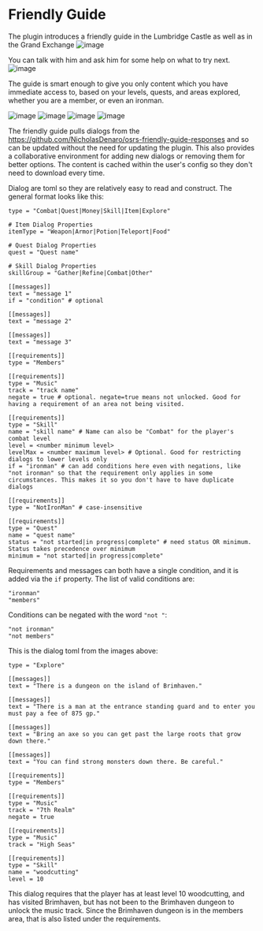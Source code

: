 # Friendly Guide
The plugin introduces a friendly guide in the Lumbridge Castle as well as in the Grand Exchange
![image](https://github.com/user-attachments/assets/8724a0a3-96a4-4df8-8622-ee2334c65cb4)

You can talk with him and ask him for some help on what to try next.
![image](https://github.com/user-attachments/assets/e40c3c10-32ed-40c7-94be-86f5787f0995)

The guide is smart enough to give you only content which you have immediate access to, based on your levels, quests,
and areas explored, whether you are a member, or even an ironman.

![image](https://github.com/user-attachments/assets/6e9cff59-8b27-4225-b391-f6fdf65c47c9)
![image](https://github.com/user-attachments/assets/c4694ede-2766-4ce5-823b-6c83b8ad8af7)
![image](https://github.com/user-attachments/assets/04a1a021-ef38-400e-a9ba-41c7c0f61274)
![image](https://github.com/user-attachments/assets/8f18f0fe-7a14-4bb8-b4a5-6e9a386c0312)

The friendly guide pulls dialogs from the https://github.com/NicholasDenaro/osrs-friendly-guide-responses and so can be
updated without the need for updating the plugin. This also provides a collaborative environment for adding new dialogs
or removing them for better options. The content is cached within the user's config so they don't need to download every time.

Dialog are toml so they are relatively easy to read and construct. The general format looks like this:
```
type = "Combat|Quest|Money|Skill|Item|Explore"

# Item Dialog Properties
itemType = "Weapon|Armor|Potion|Teleport|Food"

# Quest Dialog Properties
quest = "Quest name"

# Skill Dialog Properties
skillGroup = "Gather|Refine|Combat|Other"

[[messages]]
text = "message 1"
if = "condition" # optional

[[messages]]
text = "message 2"

[[messages]]
text = "message 3"

[[requirements]]
type = "Members"

[[requirements]]
type = "Music"
track = "track name"
negate = true # optional. negate=true means not unlocked. Good for having a requirement of an area not being visited.

[[requirements]]
type = "Skill"
name = "skill name" # Name can also be "Combat" for the player's combat level
level = <number minimum level>
levelMax = <number maximum level> # Optional. Good for restricting dialogs to lower levels only
if = "ironman" # can add conditions here even with negations, like "not ironman" so that the requirement only applies in some circumstances. This makes it so you don't have to have duplicate dialogs

[[requirements]]
type = "NotIronMan" # case-insensitive

[[requirements]]
type = "Quest"
name = "quest name"
status = "not started|in progress|complete" # need status OR minimum. Status takes precedence over minimum
minimum = "not started|in progress|complete"

```

Requirements and messages can both have a single condition, and it is added via the `if` property. The list of valid conditions are:
```
"ironman"
"members"
```

Conditions can be negated with the word `"not "`:
```
"not ironman"
"not members"
```

This is the dialog toml from the images above:
```
type = "Explore"

[[messages]]
text = "There is a dungeon on the island of Brimhaven."

[[messages]]
text = "There is a man at the entrance standing guard and to enter you must pay a fee of 875 gp."

[[messages]]
text = "Bring an axe so you can get past the large roots that grow down there."

[[messages]]
text = "You can find strong monsters down there. Be careful."

[[requirements]]
type = "Members"

[[requirements]]
type = "Music"
track = "7th Realm"
negate = true

[[requirements]]
type = "Music"
track = "High Seas"

[[requirements]]
type = "Skill"
name = "woodcutting"
level = 10
```

This dialog requires that the player has at least level 10 woodcutting, and has visited Brimhaven, but has not been to
the Brimhaven dungeon to unlock the music track. Since the Brimhaven dungeon is in the members area, that is also listed
under the requirements.
